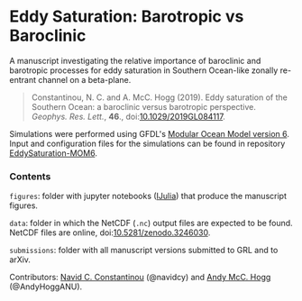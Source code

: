 # Eddy Saturation: Barotropic vs Baroclinic

A manuscript investigating the relative importance of baroclinic and barotropic processes for eddy saturation in Southern Ocean-like zonally re-entrant channel on a beta-plane.

> Constantinou, N. C. and A. McC. Hogg (2019). Eddy saturation of the Southern Ocean: a baroclinic versus barotropic perspective. _Geophys. Res. Lett._, __46__., doi:[10.1029/2019GL084117](https://doi.org/10.1029/2019GL084117).

Simulations were performed using GFDL's [Modular Ocean Model version 6][mom6]. Input and configuration files for the simulations can be found in repository [EddySaturation-MOM6][mom6-input].

### Contents

`figures`: folder with jupyter notebooks ([IJulia](https://github.com/JuliaLang/IJulia.jl)) that produce the manuscript figures.

`data`: folder in which the NetCDF (`.nc`) output files are expected to be found. NetCDF files are online, doi:[10.5281/zenodo.3246030](https://doi.org/10.5281/zenodo.3246030).

`submissions`: folder with all manuscript versions submitted to GRL and to arXiv.


Contributors: [Navid C. Constantinou](http://www.navidconstantinou.com) (@navidcy) and [Andy McC. Hogg](http://rses.anu.edu.au/people/academics/prof-andy-hogg) (@AndyHoggANU).

[mom6]: https://github.com/NOAA-GFDL/MOM6
[mom6-input]: https://github.com/navidcy/EddySaturation-MOM6
[arXiv:1906.08442]: https://arxiv.org/abs/1906.08442
